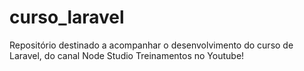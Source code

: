 # curso_laravel
Repositório destinado a acompanhar o desenvolvimento do curso de Laravel, do canal Node Studio Treinamentos no Youtube!
